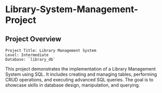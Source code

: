 # Library-System-Management-Project

## Project Overview

```
Project Title: Library Management System  
Level: Intermediate 
Database: `library_db`
```
This project demonstrates the implementation of a Library Management System using SQL. It includes creating and managing tables, performing CRUD operations, and executing advanced SQL queries. The goal is to showcase skills in database design, manipulation, and querying.
